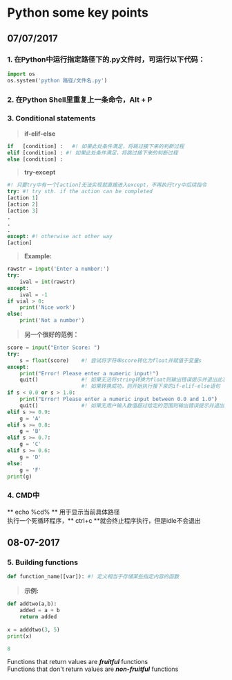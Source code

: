 # Python some key points 

## 07/07/2017 

### 1. 在Python中运行指定路径下的.py文件时，可运行以下代码： 
```python
import os
os.system('python 路径/文件名.py')
```

### 2. 在Python Shell里重复上一条命令，Alt + P 

### 3. Conditional statements 
> **if-elif-else**
```python
if   [condition] :   #! 如果此处条件满足，将跳过接下来的判断过程
elif [condition] : #! 如果此处条件满足，将跳过接下来的判断过程
else [condition] :
```
> **try-except**
```python
#! 只要try中有一个[action]无法实现就直接进入except，不再执行try中后续指令
try: #! try sth. if the action can be completed
[action 1] 
[action 2]
[action 3] 
.
.
.
except: #! otherwise act other way
[action] 
```
> **Example:**
```python
rawstr = input('Enter a number:')
try:
    ival = int(rawstr)
except:
    ival = -1
if vial > 0:
    print('Nice work')
else:
    print('Not a number')
```
> **另一个很好的范例：**
```python
score = input("Enter Score: ")
try: 
    s = float(score)    #! 尝试将字符串score转化为float并赋值于变量s
except: 
    print("Error! Please enter a numeric input!")
    quit()              #! 如果无法将string转换为float则输出错误提示并退出此次程序执行
                        #! 如果转换成功，则开始执行接下来的if-elif-else语句
if s < 0.0 or s > 1.0:
    print("Error! Please enter a numeric input between 0.0 and 1.0")
    quit()              #! 如果无用户输入数值超过给定的范围则输出错误提示并退出此次程序执行
elif s >= 0.9:
    g = 'A'
elif s >= 0.8:
    g = 'B'
elif s >= 0.7:
    g = 'C'
elif s >= 0.6:
    g = 'D'
else:
    g = 'F'
print(g)
```

### 4. CMD中 
** echo %cd% ** 用于显示当前具体路径</br>
执行一个死循环程序，** ctrl+c **就会终止程序执行，但是idle不会退出

## 08-07-2017

### 5. Building functions 
```python
def function_name([var]): #! 定义相当于存储某些指定内容的函数
```
> **示例:**
```python
def addtwo(a,b):
    added = a + b
    return added
    
x = adddtwo(3, 5)
print(x)

8
```

Functions that return values are ***fruitful*** functions </br> 
Functions that don't return values are ***non-fruitful*** functions
